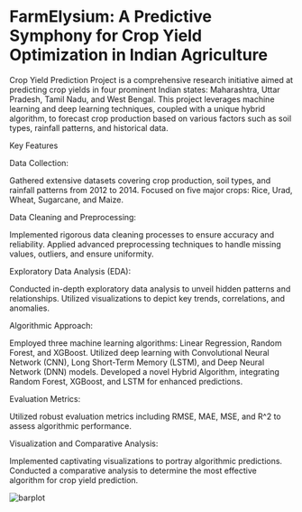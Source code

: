 
# FarmElysium: A Predictive Symphony for Crop Yield Optimization in Indian Agriculture

Crop Yield Prediction Project is a comprehensive research initiative aimed at predicting crop yields in four prominent Indian states: Maharashtra, Uttar Pradesh, Tamil Nadu, and West Bengal. This project leverages machine learning and deep learning techniques, coupled with a unique hybrid algorithm, to forecast crop production based on various factors such as soil types, rainfall patterns, and historical data.

Key Features

Data Collection:

Gathered extensive datasets covering crop production, soil types, and rainfall patterns from 2012 to 2014.
Focused on five major crops: Rice, Urad, Wheat, Sugarcane, and Maize.

Data Cleaning and Preprocessing:

Implemented rigorous data cleaning processes to ensure accuracy and reliability.
Applied advanced preprocessing techniques to handle missing values, outliers, and ensure uniformity.

Exploratory Data Analysis (EDA):

Conducted in-depth exploratory data analysis to unveil hidden patterns and relationships.
Utilized visualizations to depict key trends, correlations, and anomalies.

Algorithmic Approach:

Employed three machine learning algorithms: Linear Regression, Random Forest, and XGBoost.
Utilized deep learning with Convolutional Neural Network (CNN), Long Short-Term Memory (LSTM), and Deep Neural Network (DNN) models.
Developed a novel Hybrid Algorithm, integrating Random Forest, XGBoost, and LSTM for enhanced predictions.

Evaluation Metrics:

Utilized robust evaluation metrics including RMSE, MAE, MSE, and R^2 to assess algorithmic performance.

Visualization and Comparative Analysis:

Implemented captivating visualizations to portray algorithmic predictions.
Conducted a comparative analysis to determine the most effective algorithm for crop yield prediction.

![barplot](https://github.com/vansismishra/FarmElysium/assets/110335770/e4d2fccd-99f9-44ef-8d76-21b5bd32d78b)

